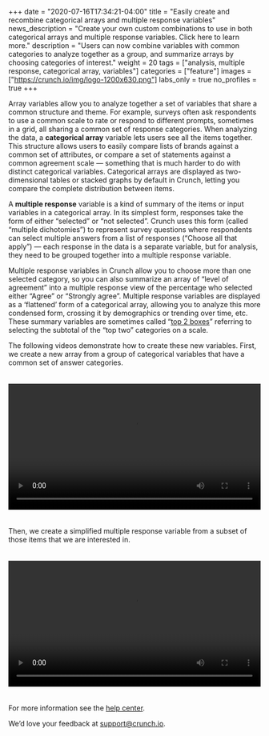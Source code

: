+++
date = "2020-07-16T17:34:21-04:00"
title = "Easily create and recombine categorical arrays and multiple response variables"
news_description = "Create your own custom combinations to use in both categorical arrays and multiple response variables. Click here to learn more."
description = "Users can now combine variables with common categories to analyze together as a group, and summarize arrays by choosing categories of interest."
weight = 20
tags = ["analysis, multiple response, categorical array, variables"]
categories = ["feature"]
images = ["https://crunch.io/img/logo-1200x630.png"]
labs_only = true
no_profiles = true
+++

Array variables allow you to analyze together a set of variables that share a common structure and theme. For example, surveys often ask respondents to use a common scale to rate or respond to different prompts, sometimes in a grid, all sharing a common set of response categories. When analyzing the data, a **categorical array** variable lets users see all the items together. This structure allows users to easily compare lists of brands against a common set of attributes, or compare a set of statements against a common agreement scale — something that is much harder to do with distinct categorical variables. Categorical arrays are displayed as two-dimensional tables or stacked graphs by default in Crunch, letting you compare the complete distribution between items.

A **multiple response** variable is a kind of summary of the items or input variables in a categorical array. In its simplest form, responses take the form of either “selected” or “not selected”. Crunch uses this form (called “multiple dichotomies”) to represent survey questions where respondents can select multiple answers from a list of responses (“Choose all that apply”) — each response in the data is a separate variable, but for analysis, they need to be grouped together into a multiple response variable.

Multiple response variables in Crunch allow you to choose more than one selected category, so you can also summarize an array of “level of agreement” into a multiple response view of the percentage who selected either “Agree” or “Strongly agree”. Multiple response variables are displayed as a ‘flattened’ form of a categorical array, allowing you to analyze this more condensed form, crossing it by demographics or trending over time, etc. These summary variables are sometimes called “[top 2 boxes](https://help.crunch.io/hc/en-us/articles/360040857171)” referring to selecting the subtotal of the “top two” categories on a scale.

The following videos demonstrate how to create these new variables. First, we create a new array from a group of categorical variables that have a common set of answer categories.

<video style="width: 100% !important; height: auto !important; margin: 20px 0;" src="dev/features/videos/Creating_a_Categorical_Array_from_single-response_variables.mp4" controls></video>

Then, we create a simplified multiple response variable from a subset of those items that we are interested in.

<video style="width: 100% !important; height: auto !important; margin: 20px 0;" src="dev/features/videos/Creating_a_Multi-Response_as_a_subset_of_a_Categorical_Array.mp4" controls></video>

For more information see the [help center](https://help.crunch.io/hc/en-us/articles/360040481451-Creating-multiple-response-and-categorical-arrays).

We’d love your feedback at [support@crunch.io](mailto:support@crunch.io).
